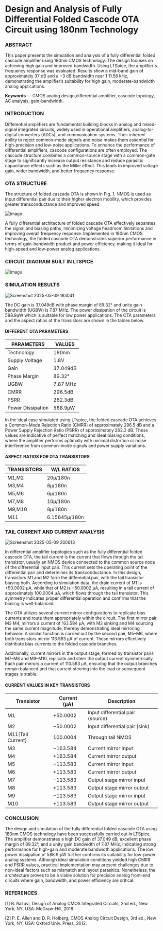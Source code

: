 # Design and Analysis of Fully Differential Folded Cascode OTA Circuit using 180nm Technology
### ABSTRACT
This paper presents the simulation and analysis of a fully differential folded cascode amplifier using 180nm CMOS technology. The design focuses on achieving high gain and improved bandwidth. Using LTSpice, the amplifier's frequency response was evaluated. Results show a mid-band gain of approximately 37 dB and a −3 dB bandwidth near 1 11.58 kHz, demonstrating the amplifier’s suitability for high gain, moderate-bandwidth analog applications.

**Keywords** — CMOS analog design,differential amplifier, cascode topology, AC analysis, gain-bandwidth.

### INTRODUCTION
Differential amplifiers are fundamental building blocks in analog and mixed-signal integrated circuits, widely used in operational amplifiers, analog-to-digital converters (ADCs), and communication systems. Their inherent ability to reject common-mode signals and noise makes them essential for high-precision and low-noise applications. To enhance the performance of differential amplifiers, cascode configurations are often employed. The cascode structure combines a common-source stage with a  common-gate stage to significantly increase output resistance and reduce parasitic capacitance effects such as the Miller effect. This leads to improved voltage gain, wider bandwidth, and better frequency response. 

### OTA STRUCTURE
The  structure of folded cascade OTA is shown in Fig. 1. NMOS is used as input differential pair due to their higher electron mobility, which provides greater transconductance and improved speed 

![image](https://github.com/user-attachments/assets/710c3ff6-ef76-40c7-8ede-1085c8a89b49)

A fully differential architecture of folded cascade OTA effectively separates the signal and biasing paths, minimizing voltage headroom limitations and improving overall frequency response. Implemented in 180nm CMOS technology, the folded cascode OTA demonstrates superior performance in terms of gain-bandwidth product and power efficiency, making it ideal for high-speed and low-power analog applications.

### CIRCUIT DIAGRAM BUILT IN LTSPICE

![image](https://github.com/user-attachments/assets/cc3d2e6b-883d-4822-9fa7-cde79030f05e)


### SIMULATION RESULTS

![Screenshot 2025-05-09 183041](https://github.com/user-attachments/assets/729adcd7-a980-4ba9-be13-ac4f88b5b82e)

The DC gain is 37.049dB with phase margin of 89.32° and unity gain bandwidth (UGBW) is 7.87 MHz. The power dissipation of the circuit is 588.9µW which is suitable for low power applications. The OTA parameters and the aspect ratios of the transistors are shown in the tables below.

#### DIFFERENT OTA PARAMETERS

| PARAMETERS | VALUES |
| ----- | ----- |
| Technology | 180nm |
| Supply Voltage | 1.8V | 
| Gain | 37.049dB |
| Phase Margin | 89.32° |
| UGBW | 7.87 MHz |
| CMRR | 296.5dB |
| PSRR | 262.3dB |
| Power Dissipation | 588.9µW | 

In the ideal case simulated using LTspice, the folded cascade OTA achieves a Common-Mode Rejection Ratio (CMRR) of approximately 296.5 dB and a Power Supply Rejection Ratio (PSRR) of approximately 262.3 dB. These values are indicative of perfect matching and ideal biasing conditions, where the amplifier performs optimally with minimal distortion or noise interference from common-mode signals and power supply variations.



#### ASPECT RATIOS FOR OTA TRANSISTORS

| TRANSISTORS | W/L RATIOS |
| ----- | ------ |
| M1,M2 | 20µ/180n | 
| M3,M4 | 8µ/180n |
| M5,M6 | 6µ/180n | 
| M7,M8 | 10µ/180n |
| M9,M10 | 8µ/180n |
| M11 | 6.15645µ/180n | 

### TAIL CURRENT AND CURRENT ANALYSIS

![Screenshot 2025-05-09 200613](https://github.com/user-attachments/assets/7ee3e881-1014-4b39-9143-b104c45691a9)

In differential amplifier topologies such as the fully 
differential folded cascode OTA, the tail current is the 
current that flows through the tail transistor, usually an 
NMOS device connected to the common source node of the 
differential input pair. This current sets the operating point 
of the differential pair and determines its transconductance. 
In this design, transistors M1 and M2 form the differential 
pair, with the tail transistor biasing both. According to 
simulation data, the drain current of M1 is +50.0002 μA, 
while that of M2 is −50.0002 μA, resulting in a tail current 
of approximately 100.0004 μA, which flows through the tail 
transistor. This symmetry indicates proper differential 
operation and confirms that the biasing is well-balanced. 

The 
OTA utilizes several current mirror 
configurations to replicate bias currents and route them 
appropriately within the circuit. The first mirror pair, M3
M4, mirrors a current of 163.584 μA, with M3 sinking and 
M4 sourcing the same current magnitude, thereby 
demonstrating ideal mirroring behavior. A similar function 
is carried out by the second pair, M5–M6, where both 
transistors mirror 113.583 μA of current. These mirrors 
effectively distribute bias currents to the folded cascode 
branches. 

Additionally, current mirrors in the output stage, 
formed by transistor pairs M7–M8 and M9–M10, replicate 
and steer the output current symmetrically. Each pair 
mirrors a current of 113.583 μA, ensuring that the output 
branches remain balanced and that current steering into the 
load or subsequent stages is stable. 

#### CURRENT VALUES IN KEY TRANSISTORS

| Transistor | Current (μA) | Description | 
| ----- | ----- | ------ |
| M1 | +50.0002 | Input differential pair (source) | 
| M2 | −50.0002 | Input differential pair (sink) |
| M11(Tail Current) | 100.0004 | Through tail NMOS |
| M3 | −163.584 | Current mirror input | 
| M4 | +163.584 | Current mirror output | 
| M5 | −113.583 | Current mirror input |
| M6 | +113.583 | Current mirror output |
| M7 | −113.583 | Output stage mirror input |
| M8 | +113.583 | Output stage mirror output |
| M9 | −113.583 | Output stage mirror input |
| M10 | +113.583 | Output stage mirror output | 

### CONCLUSION
The design and simulation of the fully differential 
folded cascode OTA using 180nm CMOS technology have 
been successfully carried out in LTSpice. The amplifier 
demonstrates a high DC gain of 37.049 dB, excellent phase 
margin of 89.32°, and a unity gain bandwidth of 7.87 MHz, 
indicating strong performance for high-gain and moderate
bandwidth applications. The low power dissipation of 588.9 
µW further confirms its suitability for low-power analog 
systems. Although ideal simulation conditions yielded high 
CMRR and PSRR values, practical implementation may 
present challenges due to non-ideal factors such as 
mismatch and layout parasitics. Nonetheless, the 
architecture proves to be a viable solution for precision 
analog front-end circuits where gain, bandwidth, and power 
efficiency are critical.


### REFERENCES
[1] B. Razavi, Design of Analog CMOS Integrated Circuits, 
2nd ed., New York, NY, USA: McGraw-Hill, 2016. 

[2] P. E. Allen and D. R. Holberg, CMOS Analog Circuit 
Design, 3rd ed., New York, NY, USA: Oxford Univ. Press, 
2012.
          
